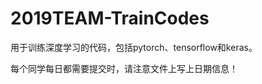 # 2019TEAM-TrainCodes

   用于训练深度学习的代码，包括pytorch、tensorflow和keras。
   
   每个同学每日都需要提交时，请注意文件上写上日期信息！
